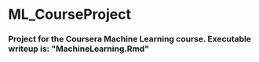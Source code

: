 # ML_CourseProject
 
### Project for the Coursera Machine Learning course. Executable writeup is: "MachineLearning.Rmd"
